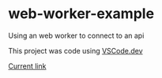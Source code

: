 # web-worker-example

Using an web worker to connect to an api

This project was code using [VSCode.dev](https://vscode.dev/)

[Current link](https://matheus-vieira.github.io/web-worker-example/)